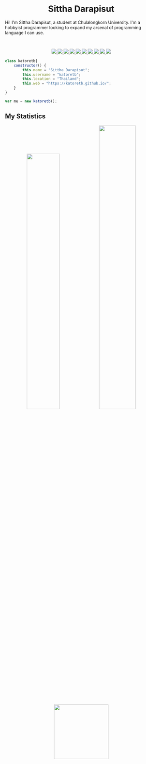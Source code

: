<h1 align="center">
	<b>Sittha Darapisut</b>
</h1>

Hi! I'm Sittha Darapisut, a student at Chulalongkorn University.
I'm a hobbyist programmer looking to expand my arsenal of programming language I can use.

<br>
<p>
    <div align="center">
        <a href="https://html.com/">
            <img src="https://img.shields.io/badge/-HTML-c58545?style=for-the-badge&logo=html5&logoColor=c58545&labelColor=282828">
        </a>
        <a href="https://developer.mozilla.org/en-US/docs/Web/CSS">
            <img src="https://img.shields.io/badge/-CSS-d1a01f?style=for-the-badge&logo=css3&logoColor=d1a01f&labelColor=282828">
        </a>
        <a href="https://www.python.org/">
            <img src="https://img.shields.io/badge/-Python-98b982?style=for-the-badge&logo=python&logoColor=98b982&labelColor=282828">
        </a>
        <a href="https://go.dev/">
            <img src="https://img.shields.io/badge/-Go-add8e6?style=for-the-badge&logo=Go&logoColor=add8e6&labelColor=282828">
        </a>
        <a href="#">
            <img src="https://img.shields.io/badge/-JavaScript-F0DB4F?style=for-the-badge&logo=JavaScript&logoColor=F0DB4F&labelColor=282828">
        </a>
	<a href="https://html.com/">
            <img src="https://img.shields.io/badge/-PHP-7175aa?style=for-the-badge&logo=php&logoColor=7175aa&labelColor=282828">
        </a>
	<a href="https://html.com/">
            <img src="https://img.shields.io/badge/-MySQL-f29d17?style=for-the-badge&logo=mysql&logoColor=f29d17&labelColor=282828">
        </a>
	<a href="https://html.com/">
            <img src="https://img.shields.io/badge/-arduino-00979D?style=for-the-badge&logo=arduino&logoColor=00979D&labelColor=282828">
        </a>
	<a href="https://html.com/">
            <img src="https://img.shields.io/badge/-java-F80000?style=for-the-badge&logo=oracle&logoColor=F80000&labelColor=282828">
        </a>
	<a href="https://html.com/">
            <img src="https://img.shields.io/badge/-docker-2496ED?style=for-the-badge&logo=docker&logoColor=2496ED&labelColor=282828">
        </a>
    </div>
</p>

```javascript
class katoretb{
    constructor() {
        this.name = "Sittha Darapisut";
        this.username = "katoretb";
        this.location = "Thailand";
        this.web = "https://katoretb.github.io/";
    }
}

var me = new katoretb();
```

## My Statistics
<p align="center">
	<img width="46.5%" src="https://github-readme-stats.vercel.app/api?username=katoretb&show_icons=true&theme=chartreuse-dark&hide_border=true&count_private=true"/>
    <img width="49%" src="https://github-readme-streak-stats.herokuapp.com/?user=katoretb&theme=chartreuse-dark&hide_border=true&count_private=true" />
	<img height="180em" src="https://github-readme-stats.vercel.app/api/top-langs/?username=katoretb&exclude_repo=KNN-Image-Classification&show_icons=true&hide_border=true&langs_count=10&layout=compact&theme=chartreuse-dark"/>
</p>
<br>
